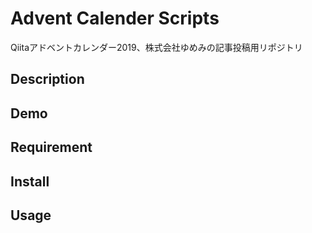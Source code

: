 Advent Calender Scripts
====

Qiitaアドベントカレンダー2019、株式会社ゆめみの記事投稿用リポジトリ

## Description

## Demo

## Requirement

## Install

## Usage
